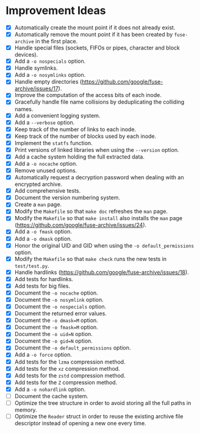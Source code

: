 # Improvement Ideas

- [x] Automatically create the mount point if it does not already exist.
- [x] Automatically remove the mount point if it has been created by `fuse-archive` in the first place.
- [x] Handle special files (sockets, FIFOs or pipes, character and block devices).
- [x] Add a `-o nospecials` option.
- [x] Handle symlinks.
- [x] Add a `-o nosymlinks` option.
- [x] Handle empty directories (https://github.com/google/fuse-archive/issues/17).
- [x] Improve the computation of the access bits of each inode.
- [x] Gracefully handle file name collisions by deduplicating the colliding names.
- [x] Add a convenient logging system.
- [x] Add a `--verbose` option.
- [x] Keep track of the number of links to each inode.
- [x] Keep track of the number of blocks used by each inode.
- [x] Implement the `statfs` function.
- [x] Print versions of linked libraries when using the `--version` option.
- [x] Add a cache system holding the full extracted data.
- [x] Add a `-o nocache` option.
- [x] Remove unused options.
- [x] Automatically request a decryption password when dealing with an encrypted archive.
- [x] Add comprehensive tests.
- [x] Document the version numbering system.
- [x] Create a `man` page.
- [x] Modify the `Makefile` so that `make doc` refreshes the `man` page.
- [x] Modify the `Makefile` so that `make install` also installs the `man` page (https://github.com/google/fuse-archive/issues/24).
- [x] Add a `-o fmask` option.
- [x] Add a `-o dmask` option.
- [x] Honor the original UID and GID when using the `-o default_permissions` option.
- [x] Modify the `Makefile` so that `make check` runs the new tests in `test/test.py`.
- [x] Handle hardlinks (https://github.com/google/fuse-archive/issues/18).
- [x] Add tests for hardlinks.
- [x] Add tests for big files.
- [x] Document the `-o nocache` option.
- [x] Document the `-o nosymlink` option.
- [x] Document the `-o nospecials` option.
- [x] Document the returned error values.
- [x] Document the `-o dmask=M` option.
- [x] Document the `-o fmask=M` option.
- [x] Document the `-o uid=N` option.
- [x] Document the `-o gid=N` option.
- [x] Document the `-o default_permissions` option.
- [x] Add a `-o force` option.
- [x] Add tests for the `lzma` compression method.
- [x] Add tests for the `xz` compression method.
- [x] Add tests for the `zstd` compression method.
- [x] Add tests for the `Z` compression method.
- [x] Add a `-o nohardlink` option.
- [ ] Document the cache system.
- [ ] Optimize the tree structure in order to avoid storing all the full paths in memory.
- [ ] Optimize the `Reader` struct in order to reuse the existing archive file descriptor instead of opening a new one every time.

